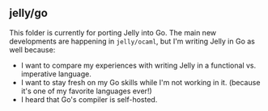 ## jelly/go

This folder is currently for porting Jelly into Go. The main new developments are happening in `jelly/ocaml`, but I'm writing Jelly in Go as well because:

- I want to compare my experiences with writing Jelly in a functional vs. imperative language.
- I want to stay fresh on my Go skills while I'm not working in it. (because it's one of my favorite languages ever!)
- I heard that Go's compiler is self-hosted.